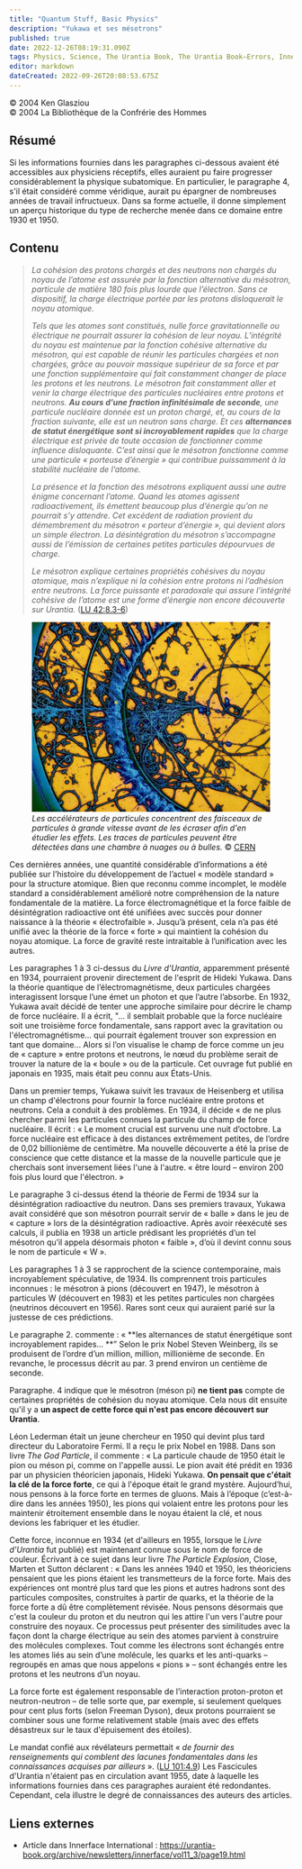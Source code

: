 ```yaml
---
title: "Quantum Stuff, Basic Physics"
description: "Yukawa et ses mésotrons"
published: true
date: 2022-12-26T08:19:31.090Z
tags: Physics, Science, The Urantia Book, The Urantia Book—Errors, Innerface International, article
editor: markdown
dateCreated: 2022-09-26T20:08:53.675Z
---
```


<p class="v-card v-sheet theme--light gray lighten-3 px-2">© 2004 Ken Glasziou<br>© 2004 La Bibliothèque de la Confrérie des Hommes</p>


## Résumé

Si les informations fournies dans les paragraphes ci-dessous avaient été accessibles aux physiciens réceptifs, elles auraient pu faire progresser considérablement la physique subatomique. En particulier, le paragraphe 4, s'il était considéré comme véridique, aurait pu épargner de nombreuses années de travail infructueux. Dans sa forme actuelle, il donne simplement un aperçu historique du type de recherche menée dans ce domaine entre 1930 et 1950.

## Contenu

> _La cohésion des protons chargés et des neutrons non chargés du noyau de l’atome est assurée par la fonction alternative du mésotron, particule de matière 180 fois plus lourde que l’électron. Sans ce dispositif, la charge électrique portée par les protons disloquerait le noyau atomique._
> 
> _Tels que les atomes sont constitués, nulle force gravitationnelle ou électrique ne pourrait assurer la cohésion de leur noyau. L’intégrité du noyau est maintenue par la fonction cohésive alternative du mésotron, qui est capable de réunir les particules chargées et non chargées, grâce au pouvoir massique supérieur de sa force et par une fonction supplémentaire qui fait constamment changer de place les protons et les neutrons. Le mésotron fait constamment aller et venir la charge électrique des particules nucléaires entre protons et neutrons. ***Au cours d’une fraction infinitésimale de seconde***, une particule nucléaire donnée est un proton chargé, et, au cours de la fraction suivante, elle est un neutron sans charge. Et ces ***alternances de statut énergétique sont si incroyablement rapides*** que la charge électrique est privée de toute occasion de fonctionner comme influence disloquante. C’est ainsi que le mésotron fonctionne comme une particule « porteuse d’énergie » qui contribue puissamment à la stabilité nucléaire de l’atome._
> 
> _La présence et la fonction des mésotrons expliquent aussi une autre énigme concernant l’atome. Quand les atomes agissent radioactivement, ils émettent beaucoup plus d’énergie qu’on ne pourrait s’y attendre. Cet excédent de radiation provient du démembrement du mésotron « porteur d’énergie », qui devient alors un simple électron. La désintégration du mésotron s’accompagne aussi de l’émission de certaines petites particules dépourvues de charge._
> 
> _Le mésotron explique certaines propriétés cohésives du noyau atomique, mais n’explique ni la cohésion entre protons ni l’adhésion entre neutrons. La force puissante et paradoxale qui assure l’intégrité cohésive de l’atome est une forme d’énergie non encore découverte sur Urantia._ (<a id="a25_286"></a>[LU 42:8.3-6](/fr/The_Urantia_Book/42#p8_3))

<figure class="image urantiapedia">
<img src="/image/article/Ken_Glasziou/Quantum_Stuff_Basic_Physics/bubble-chamber-bebc.jpg">
<figcaption><em>Les accélérateurs de particules concentrent des faisceaux de particules à grande vitesse avant de les écraser afin d'en étudier les effets. Les traces de particules peuvent être détectées dans une chambre à nuages ou à bulles.</em> © <a href="https://home.cern/news/news/experiments/seeing-invisible-event-displays-particle-physics">CERN</a> </figcaption>
</figure>

Ces dernières années, une quantité considérable d’informations a été publiée sur l’histoire du développement de l’actuel « modèle standard » pour la structure atomique. Bien que reconnu comme incomplet, le modèle standard a considérablement amélioré notre compréhension de la nature fondamentale de la matière. La force électromagnétique et la force faible de désintégration radioactive ont été unifiées avec succès pour donner naissance à la théorie « électrofaible ». Jusqu’à présent, cela n’a pas été unifié avec la théorie de la force « forte » qui maintient la cohésion du noyau atomique. La force de gravité reste intraitable à l’unification avec les autres.

Les paragraphes 1 à 3 ci-dessus du _Livre d'Urantia_, apparemment présenté en 1934, pourraient provenir directement de l'esprit de Hideki Yukawa. Dans la théorie quantique de l’électromagnétisme, deux particules chargées interagissent lorsque l’une émet un photon et que l’autre l’absorbe. En 1932, Yukawa avait décidé de tenter une approche similaire pour décrire le champ de force nucléaire. Il a écrit, "... il semblait probable que la force nucléaire soit une troisième force fondamentale, sans rapport avec la gravitation ou l'électromagnétisme... qui pourrait également trouver son expression en tant que domaine... Alors si l’on visualise le champ de force comme un jeu de « capture » entre protons et neutrons, le nœud du problème serait de trouver la nature de la « boule » ou de la particule. Cet ouvrage fut publié en japonais en 1935, mais était peu connu aux États-Unis.

Dans un premier temps, Yukawa suivit les travaux de Heisenberg et utilisa un champ d'électrons pour fournir la force nucléaire entre protons et neutrons. Cela a conduit à des problèmes. En 1934, il décide « de ne plus chercher parmi les particules connues la particule du champ de force nucléaire. Il écrit : « Le moment crucial est survenu une nuit d’octobre. La force nucléaire est efficace à des distances extrêmement petites, de l’ordre de 0,02 billionième de centimètre. Ma nouvelle découverte a été la prise de conscience que cette distance et la masse de la nouvelle particule que je cherchais sont inversement liées l'une à l'autre. « être lourd – environ 200 fois plus lourd que l'électron. »

Le paragraphe 3 ci-dessus étend la théorie de Fermi de 1934 sur la désintégration radioactive du neutron. Dans ses premiers travaux, Yukawa avait considéré que son mésotron pourrait servir de « balle » dans le jeu de « capture » lors de la désintégration radioactive. Après avoir réexécuté ses calculs, il publia en 1938 un article prédisant les propriétés d’un tel mésotron qu’il appela désormais photon « faible », d’où il devint connu sous le nom de particule « W ».

Les paragraphes 1 à 3 se rapprochent de la science contemporaine, mais incroyablement spéculative, de 1934. Ils comprennent trois particules inconnues : le mésotron à pions (découvert en 1947), le mésotron à particules W (découvert en 1983) et les petites particules non chargées (neutrinos découvert en 1956). Rares sont ceux qui auraient parié sur la justesse de ces prédictions.

Le paragraphe 2. commente : « **les alternances de statut énergétique sont incroyablement rapides... **” Selon le prix Nobel Steven Weinberg, ils se produisent de l’ordre d’un million, million, millionième de seconde. En revanche, le processus décrit au par. 3 prend environ un centième de seconde.

Paragraphe. 4 indique que le mésotron (méson pi) **ne tient pas** compte de certaines propriétés de cohésion du noyau atomique. Cela nous dit ensuite qu'il y a **un aspect de cette force qui n'est pas encore découvert sur Urantia**.

Léon Lederman était un jeune chercheur en 1950 qui devint plus tard directeur du Laboratoire Fermi. Il a reçu le prix Nobel en 1988. Dans son livre _The God Particle_, il commente : « La particule chaude de 1950 était le pion ou méson pi, comme on l'appelle aussi. Le pion avait été prédit en 1936 par un physicien théoricien japonais, Hideki Yukawa. **On pensait que c'était la clé de la force forte**, ce qui à l'époque était le grand mystère. Aujourd’hui, nous pensons à la force forte en termes de gluons. Mais à l’époque (c’est-à-dire dans les années 1950), les pions qui volaient entre les protons pour les maintenir étroitement ensemble dans le noyau étaient la clé, et nous devions les fabriquer et les étudier.

Cette force, inconnue en 1934 (et d'ailleurs en 1955, lorsque le _Livre d'Urantia_ fut publié) est maintenant connue sous le nom de force de couleur. Écrivant à ce sujet dans leur livre _The Particle Explosion_, Close, Marten et Sutton déclarent : « Dans les années 1940 et 1950, les théoriciens pensaient que les pions étaient les transmetteurs de la force forte. Mais des expériences ont montré plus tard que les pions et autres hadrons sont des particules composites, construites à partir de quarks, et la théorie de la force forte a dû être complètement révisée. Nous pensons désormais que c'est la couleur du proton et du neutron qui les attire l'un vers l'autre pour construire des noyaux. Ce processus peut présenter des similitudes avec la façon dont la charge électrique au sein des atomes parvient à construire des molécules complexes. Tout comme les électrons sont échangés entre les atomes liés au sein d’une molécule, les quarks et les anti-quarks – regroupés en amas que nous appelons « pions » – sont échangés entre les protons et les neutrons d’un noyau.

La force forte est également responsable de l’interaction proton-proton et neutron-neutron – de telle sorte que, par exemple, si seulement quelques pour cent plus forts (selon Freeman Dyson), deux protons pourraient se combiner sous une forme relativement stable (mais avec des effets désastreux sur le taux d'épuisement des étoiles).

Le mandat confié aux révélateurs permettait « _de fournir des renseignements qui comblent des lacunes fondamentales dans les connaissances acquises par ailleurs_ ». (<a id="a52_166"></a>[LU 101:4.9](/fr/The_Urantia_Book/101#p4_9)) Les Fascicules d'Urantia n'étaient pas en circulation avant 1955, date à laquelle les informations fournies dans ces paragraphes auraient été redondantes. Cependant, cela illustre le degré de connaissances des auteurs des articles.

## Liens externes

- Article dans Innerface International : https://urantia-book.org/archive/newsletters/innerface/vol11_3/page19.html



